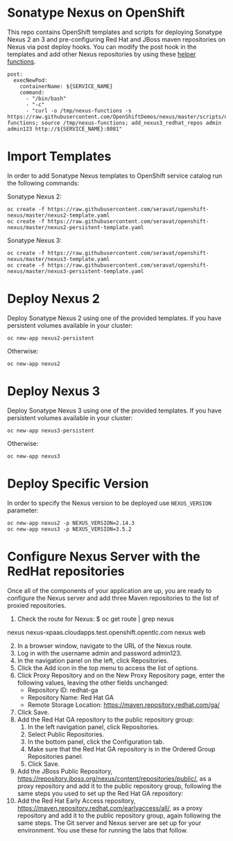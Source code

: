 # Sonatype Nexus on OpenShift

This repo contains OpenShift templates and scripts for deploying Sonatype Nexus 2 an 3
and pre-configuring Red Hat and JBoss maven repositories on Nexus via post deploy hooks.
You can modify the post hook in the templates and add other Nexus repositories by using these [helper
functions](scripts/nexus-functions).

```
post:
  execNewPod:
    containerName: ${SERVICE_NAME}
    command:
      - "/bin/bash"
      - "-c"
      - "curl -o /tmp/nexus-functions -s https://raw.githubusercontent.com/OpenShiftDemos/nexus/master/scripts/nexus-functions; source /tmp/nexus-functions; add_nexus3_redhat_repos admin admin123 http://${SERVICE_NAME}:8081"
```

# Import Templates

In order to add Sonatype Nexus templates to OpenShift service catalog run the following commands:

Sonatype Nexus 2:
```
oc create -f https://raw.githubusercontent.com/seravat/openshift-nexus/master/nexus2-template.yaml
oc create -f https://raw.githubusercontent.com/seravat/openshift-nexus/master/nexus2-persistent-template.yaml
```

Sonatype Nexus 3:
```
oc create -f https://raw.githubusercontent.com/seravat/openshift-nexus/master/nexus3-template.yaml
oc create -f https://raw.githubusercontent.com/seravat/openshift-nexus/master/nexus3-persistent-template.yaml
```

# Deploy Nexus 2

Deploy Sonatype Nexus 2 using one of the provided templates. If you have persistent volumes available in your cluster:
```
oc new-app nexus2-persistent
```
Otherwise:
```
oc new-app nexus2
```
# Deploy Nexus 3

Deploy Sonatype Nexus 3 using one of the provided templates. If you have persistent volumes available in your cluster:
```
oc new-app nexus3-persistent
```
Otherwise:
```
oc new-app nexus3
```

# Deploy Specific Version
In order to specify the Nexus version to be deployed use ```NEXUS_VERSION``` parameter:
```
oc new-app nexus2 -p NEXUS_VERSION=2.14.3
oc new-app nexus3 -p NEXUS_VERSION=3.5.2
```
# Configure Nexus Server with the RedHat repositories

Once all of the components of your application are up, you are ready to configure the Nexus server and add three Maven repositories to the list of proxied repositories.

1. Check the route for Nexus:
$ oc get route | grep nexus

nexus     nexus-xpaas.cloudapps.test.openshift.opentlc.com             nexus      web

2. In a browser window, navigate to the URL of the Nexus route.
3. Log in with the username admin and password admin123.
4. In the navigation panel on the left, click Repositories.
5. Click the Add icon in the top menu to access the list of options.
6. Click Proxy Repository and on the New Proxy Repository page, enter the following values, leaving the other fields unchanged:
    * Repository ID: redhat-ga
    * Repository Name: Red Hat GA
    * Remote Storage Location: https://maven.repository.redhat.com/ga/
7. Click Save.
8. Add the Red Hat GA repository to the public repository group:
    1. In the left navigation panel, click Repositories.
    2. Select Public Repositories.
    3. In the bottom panel, click the Configuration tab.
    4. Make sure that the Red Hat GA repository is in the Ordered Group Repositories panel:
    5. Click Save.
9. Add the JBoss Public Repository, https://repository.jboss.org/nexus/content/repositories/public/, as a proxy repository and add it to the public repository group, following the same steps you used to set up the Red Hat GA repository:
10. Add the Red Hat Early Access repository, https://maven.repository.redhat.com/earlyaccess/all/, as a proxy repository and add it to the public repository group, again following the same steps.
The Git server and Nexus server are set up for your environment. You use these for running the labs that follow.

